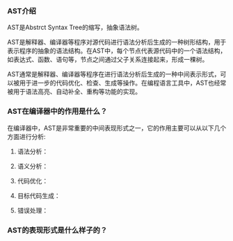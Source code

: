 ### AST介绍

AST是Abstrct Syntax Tree的缩写，抽象语法树。

AST是解释器、编译器等程序对源代码进行语法分析后生成的一种树形结构，用于表示程序的抽象的语法结构。在AST中，每个节点代表源代码中的一个语法结构，如表达式、函数、语句等，节点之间通过父子关系连接起来，形成一棵树。

AST通常是解释器、编译器等程序在进行语法分析后生成的一种中间表示形式，可以被用于进一步的代码优化、检查、生成等操作。在编程语言工具中，AST也经常被用于语法高亮、自动补全、重构等功能的实现。

### AST在编译器中的作用是什么？

在编译器中，AST是非常重要的中间表现形式之一，它的作用主要可以从以下几个方面进行分析:

1. 语法分析：

2. 语义分析：

3. 代码优化：

4. 目标代码生成：

5. 错误处理：

### AST的表现形式是什么样子的？